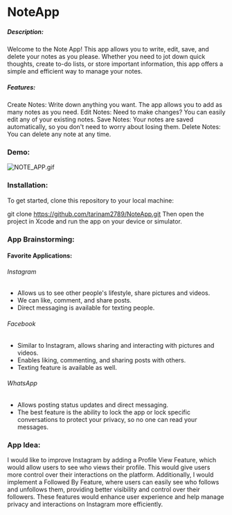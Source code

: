 # NoteApp
##### Description:

Welcome to the Note App! This app allows you to write, edit, save, and delete your notes as you please. Whether you need to jot down quick thoughts, create to-do lists, or store important information, this app offers a simple and efficient way to manage your notes.

##### Features:
Create Notes: Write down anything you want. The app allows you to add as many notes as you need.
Edit Notes: Need to make changes? You can easily edit any of your existing notes.
Save Notes: Your notes are saved automatically, so you don't need to worry about losing them.
Delete Notes: You can delete any note at any time.

### Demo:

![NOTE_APP.gif](NOTE_APP.gif)

### Installation:

To get started, clone this repository to your local machine:

git clone https://github.com/tarinam2789/NoteApp.git
Then open the project in Xcode and run the app on your device or simulator.

### App Brainstorming:

#### Favorite Applications:
###### Instagram
* Allows us to see other people's lifestyle, share pictures and videos.
* We can like, comment, and share posts.
* Direct messaging is available for texting people.
###### Facebook
* Similar to Instagram, allows sharing and interacting with pictures and videos.
* Enables liking, commenting, and sharing posts with others.
* Texting feature is available as well.
###### WhatsApp
* Allows posting status updates and direct messaging.
* The best feature is the ability to lock the app or lock specific conversations to protect your privacy, so no one can read your messages.

### App Idea:
I would like to improve Instagram by adding a Profile View Feature, which would allow users to see who views their profile. This would give users more control over their interactions on the platform. Additionally, I would implement a Followed By Feature, where users can easily see who follows and unfollows them, providing better visibility and control over their followers. These features would enhance user experience and help manage privacy and interactions on Instagram more efficiently.
